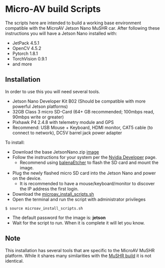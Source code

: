 # Micro-AV build Scripts

The scripts here are intended to build a working base environment compatible with the MicroAV Jetson Nano MuSHR car.
After following these instructions you will have a Jetson Nano installed with:
* JetPack 	4.5.1
* OpenCV 	4.5.2
* Pytorch 	1.8.1
* TorchVision 	0.9.1
* and more

## Installation

In order to use this you will need several tools. 

* Jetson Nano Developer Kit B02 (Should be compatible with more powerful Jetson platforms)
* 32GB Class 3 micro SD-Card (64+ GB recommended; 100mbps read, 90mbps write or greater)
* Pixhawk P4 2.4.8 with telemetry module and GPS
* Recommend: USB Mouse + Keyboard, HDMI monitor, CAT5 cable (to connect to network), DC5V barrel jack power adapter

To install:

* Download the base JetsonNano.zip [image](https://drive.google.com/file/d/1pAR5bnCtCfcO8XYbJbPB2-0DckblQhR7/view?usp=sharing)
* Follow the instructions for your system per the [Nvidia Developer](https://developer.nvidia.com/embedded/learn/get-started-jetson-nano-devkit#write) page.
	- Recommend using [balenaEtcher](https://www.balena.io/etcher/) to flash the SD card and mount the image.
* Plug the newly flashed micro SD card into the Jetson Nano and power on the device.
	- It is recommended to have a mouse/keyboard/monitor to discover the IP address the first login.
* Download the [microav_install_scripts.sh](https://github.com/YoungJonathanP/MicroAV/blob/main/microav_install_script.sh)
* Open the terminal and run the script with administrator privileges
```
$ source microav_install_scripts.sh
```
* The default password for the image is: **jetson**
* Wait for the script to run. When it is complete it will let you know.

## Note

This installation has several tools that are specific to the MicroAV MuSHR platform. While it shares many similarities with the [MuSHR build](https://mushr.io/) it is not identical.
